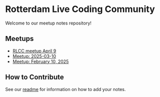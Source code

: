 # Rotterdam Live Coding Community

Welcome to our meetup notes repository!

## Meetups

- [RLCC meetup April 9](meetups/2025-04-09.md)
- [Meetup: 2025-03-10](meetups/2025-03-10.md)
- [Meetup: February 10, 2025](meetups/2025-02-10.md)

## How to Contribute

See our [readme](README.md) for information on how to add your notes.
